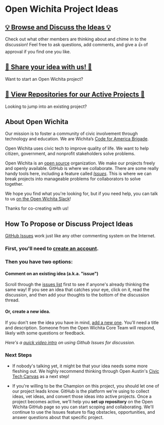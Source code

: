 # Open Wichita Project Ideas

## [:bulb: Browse and Discuss the Ideas :bulb:](https://github.com/openwichita/project-ideas/issues)
Check out what other members are thinking about and chime in to the discussion! Feel free to ask questions, add comments, and give a :+1: of approval if you find one you like.

## [:star2: Share your idea with us! :star2:](https://github.com/openwichita/project-ideas/issues/new)
Want to start an Open Wichita project?

## [:floppy_disk: View Repositories for our Active Projects :floppy_disk:](http://www.github.com/openwichita)
Looking to jump into an existing project?

## About Open Wichita

Our mission is to foster a community of civic involvement through technology and education. We are Wichita’s [Code for America Brigade](https://www.codeforamerica.org/join-us/volunteer-with-us).

Open Wichita uses civic tech to improve quality of life. We want to help citizen, government, and nonprofit stakeholders solve problems. 

Open Wichita is an [open source](https://en.wikipedia.org/wiki/Open_source) organization. We make our projects freely and openly available. GitHub is where we collaborate. There are some really handy tools here, including a feature called [*Issues*](https://github.com/openwichita/project-ideas/issues). This is where we can break projects into manageable problems for collaborators to solve together. 

We hope you find what you're looking for, but if you need help, you can talk to us [on the Open Wichita Slack](https://openwichita-slack.herokuapp.com/)!

Thanks for co-creating with us!

## How To Propose or Discuss Project Ideas

[GitHub Issues](https://guides.github.com/features/issues/) work just like any other commenting system on the Internet. 

### First, you'll need to [create an account](https://github.com/join). 

### Then you have two options: 

#### Comment on an existing idea (a.k.a. "issue")

Scroll through the [issues list](https://github.com/openwichita/project-ideas/issues) first to see if anyone's already thinking the same way! If you see an idea that catches your eye, click on it, read the discussion, and then add your thoughts to the bottom of the discussion thread. 

#### Or, create a new idea.

If you don't see the idea you have in mind, [add a new one](https://github.com/openwichita/project-ideas/issues/new). You'll need a title and description. Someone from the Open Wichita Core Team will respond, likely with some questions or feedback. 

*Here's a [quick video intro](https://www.youtube.com/watch?v=KlrJVSJRUN4) on using Github Issues for discussion.*

### Next Steps

* If nobody's talking yet, it might be that your idea needs some more fleshing out. We highly recommend thinking through Open Austin's [Civic Tech Canvas](https://github.com/open-austin/civic-tech-canvas) as a next step! 

* If you're willing to be the Champion on this project, you should let one of our project leads know. GitHub is the platform we're using to collect ideas, vet ideas, and convert those ideas into active projects. Once a project becomes active, we'll help you **set up repository** on the Open Wichita GitHub page so you can start scoping and collaborating. We'll continue to use the Issues feature to flag obstacles, opportunities, and answer questions about that specific project.
